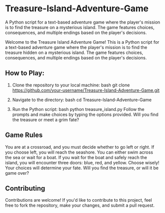 # Treasure-Island-Adventure-Game
A Python script for a text-based adventure game where the player's mission is to find the treasure on a mysterious island. The game features choices, consequences, and multiple endings based on the player's decisions.

Welcome to the Treasure Island Adventure Game! This is a Python script for a text-based adventure game where the player's mission is to find the treasure hidden on a mysterious island. The game features choices, consequences, and multiple endings based on the player's decisions.

## How to Play:

1) Clone the repository to your local machine:
bash
git clone https://github.com/your-username/Treasure-Island-Adventure-Game.git

2) Navigate to the directory:
bash
cd Treasure-Island-Adventure-Game

3) Run the Python script:
bash
python treasure_island.py
Follow the prompts and make choices by typing the options provided. Will you find the treasure or meet a grim fate?

##  Game Rules
You are at a crossroad, and you must decide whether to go left or right.
If you choose left, you will reach the seashore. You can either swim across the sea or wait for a boat.
If you wait for the boat and safely reach the island, you will encounter three doors: blue, red, and yellow. Choose wisely!
Your choices will determine your fate. Will you find the treasure, or will it be game over?

## Contributing
Contributions are welcome! If you'd like to contribute to this project, feel free to fork the repository, make your changes, and submit a pull request.
